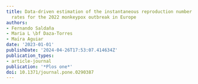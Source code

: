 ```yaml
---
title: Data-driven estimation of the instantaneous reproduction number and growth
  rates for the 2022 monkeypox outbreak in Europe
authors:
- Fernando Saldaña
- Maria L \bf Daza-Torres
- Maı́ra Aguiar
date: '2023-01-01'
publishDate: '2024-04-26T17:53:07.414634Z'
publication_types:
- article-journal
publication: '*Plos one*'
doi: 10.1371/journal.pone.0290387
---
```

